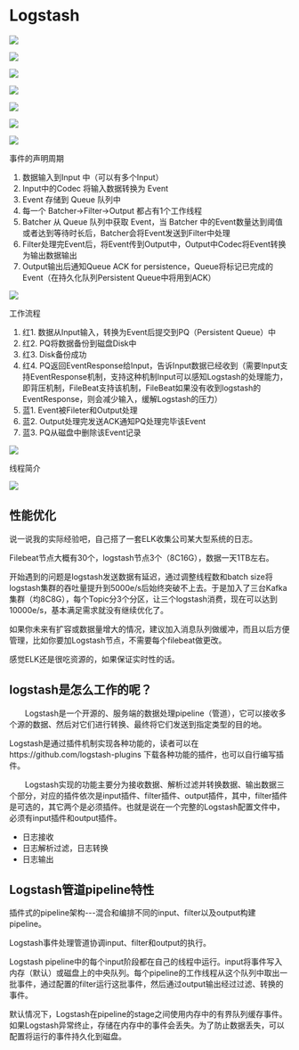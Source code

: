 
# Logstash

![](https://upload-images.jianshu.io/upload_images/4191539-d5e23e3b3fccbdef.png)

![](https://upload-images.jianshu.io/upload_images/4191539-842d031314a66ccc.png)

![](https://upload-images.jianshu.io/upload_images/4191539-b2a602870837aea6.png)

![](https://upload-images.jianshu.io/upload_images/4191539-bfb9ba42e71690dd.png)

![](https://upload-images.jianshu.io/upload_images/4191539-d6acea1657d59510.png)

![](https://upload-images.jianshu.io/upload_images/4191539-940179d9bd1201ac.png)

![](https://upload-images.jianshu.io/upload_images/4191539-e998fccdfcf3979d.png)

事件的声明周期

1. 数据输入到Input 中（可以有多个Input）
2. Input中的Codec 将输入数据转换为 Event
3. Event 存储到 Queue 队列中
4. 每一个 Batcher->Filter->Output 都占有1个工作线程
5. Batcher 从 Queue 队列中获取 Event，当 Batcher 中的Event数量达到阈值或者达到等待时长后，Batcher会将Event发送到Filter中处理
6. Filter处理完Event后，将Event传到Output中，Output中Codec将Event转换为输出数据输出
7. Output输出后通知Queue ACK for persistence，Queue将标记已完成的Event（在持久化队列Persistent Queue中将用到ACK）

![](https://upload-images.jianshu.io/upload_images/4191539-e998fccdfcf3979d.png)

工作流程

1. 红1. 数据从Input输入，转换为Event后提交到PQ（Persistent Queue）中
2. 红2. PQ将数据备份到磁盘Disk中
3. 红3. Disk备份成功
4. 红4. PQ返回EventResponse给Input，告诉Input数据已经收到（需要Input支持EventResponse机制，支持这种机制Input可以感知Logstash的处理能力，即背压机制，FileBeat支持该机制，FileBeat如果没有收到logstash的EventResponse，则会减少输入，缓解Logstash的压力）
5. 蓝1. Event被Fileter和Output处理
6. 蓝2. Output处理完发送ACK通知PQ处理完毕该Event
7. 蓝3. PQ从磁盘中删除该Event记录

![](https://upload-images.jianshu.io/upload_images/4191539-fd0f689d1b9d3683.png)

线程简介

![](https://upload-images.jianshu.io/upload_images/4191539-18c2aaa729278327.png)


## 性能优化
说一说我的实际经验吧，自己搭了一套ELK收集公司某大型系统的日志。

Filebeat节点大概有30个，logstash节点3个（8C16G），数据一天1TB左右。

开始遇到的问题是logstash发送数据有延迟，通过调整线程数和batch size将logstash集群的吞吐量提升到5000e/s后始终突破不上去。于是加入了三台Kafka集群（均8C8G），每个Topic分3个分区，让三个logstash消费，现在可以达到10000e/s，基本满足需求就没有继续优化了。

如果你未来有扩容或数据量增大的情况，建议加入消息队列做缓冲，而且以后方便管理，比如你要加Logstash节点，不需要每个filebeat做更改。

感觉ELK还是很吃资源的，如果保证实时性的话。


## logstash是怎么工作的呢？

　　Logstash是一个开源的、服务端的数据处理pipeline（管道），它可以接收多个源的数据、然后对它们进行转换、最终将它们发送到指定类型的目的地。
  
  Logstash是通过插件机制实现各种功能的，读者可以在https://github.com/logstash-plugins 下载各种功能的插件，也可以自行编写插件。

　　Logstash实现的功能主要分为接收数据、解析过滤并转换数据、输出数据三个部分，对应的插件依次是input插件、filter插件、output插件，其中，filter插件是可选的，其它两个是必须插件。也就是说在一个完整的Logstash配置文件中，必须有input插件和output插件。
  
- 日志接收
- 日志解析过滤，日志转换
- 日志输出

## Logstash管道pipeline特性

插件式的pipeline架构---混合和编排不同的input、filter以及output构建pipeline。

Logstash事件处理管道协调input、filter和output的执行。

Logstash pipeline中的每个input阶段都在自己的线程中运行。input将事件写入内存（默认）或磁盘上的中央队列。每个pipeline的工作线程从这个队列中取出一批事件，通过配置的filter运行这批事件，然后通过output输出经过过滤、转换的事件。

默认情况下，Logstash在pipeline的stage之间使用内存中的有界队列缓存事件。如果Logstash异常终止，存储在内存中的事件会丢失。为了防止数据丢失，可以配置将运行的事件持久化到磁盘。



